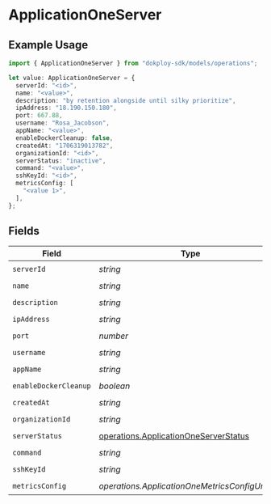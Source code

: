 # ApplicationOneServer

## Example Usage

```typescript
import { ApplicationOneServer } from "dokploy-sdk/models/operations";

let value: ApplicationOneServer = {
  serverId: "<id>",
  name: "<value>",
  description: "by retention alongside until silky prioritize",
  ipAddress: "18.190.150.180",
  port: 667.88,
  username: "Rosa_Jacobson",
  appName: "<value>",
  enableDockerCleanup: false,
  createdAt: "1706319013782",
  organizationId: "<id>",
  serverStatus: "inactive",
  command: "<value>",
  sshKeyId: "<id>",
  metricsConfig: [
    "<value 1>",
  ],
};
```

## Fields

| Field                                                                                          | Type                                                                                           | Required                                                                                       | Description                                                                                    |
| ---------------------------------------------------------------------------------------------- | ---------------------------------------------------------------------------------------------- | ---------------------------------------------------------------------------------------------- | ---------------------------------------------------------------------------------------------- |
| `serverId`                                                                                     | *string*                                                                                       | :heavy_check_mark:                                                                             | N/A                                                                                            |
| `name`                                                                                         | *string*                                                                                       | :heavy_check_mark:                                                                             | N/A                                                                                            |
| `description`                                                                                  | *string*                                                                                       | :heavy_check_mark:                                                                             | N/A                                                                                            |
| `ipAddress`                                                                                    | *string*                                                                                       | :heavy_check_mark:                                                                             | N/A                                                                                            |
| `port`                                                                                         | *number*                                                                                       | :heavy_check_mark:                                                                             | N/A                                                                                            |
| `username`                                                                                     | *string*                                                                                       | :heavy_check_mark:                                                                             | N/A                                                                                            |
| `appName`                                                                                      | *string*                                                                                       | :heavy_check_mark:                                                                             | N/A                                                                                            |
| `enableDockerCleanup`                                                                          | *boolean*                                                                                      | :heavy_check_mark:                                                                             | N/A                                                                                            |
| `createdAt`                                                                                    | *string*                                                                                       | :heavy_check_mark:                                                                             | N/A                                                                                            |
| `organizationId`                                                                               | *string*                                                                                       | :heavy_check_mark:                                                                             | N/A                                                                                            |
| `serverStatus`                                                                                 | [operations.ApplicationOneServerStatus](../../models/operations/applicationoneserverstatus.md) | :heavy_check_mark:                                                                             | N/A                                                                                            |
| `command`                                                                                      | *string*                                                                                       | :heavy_check_mark:                                                                             | N/A                                                                                            |
| `sshKeyId`                                                                                     | *string*                                                                                       | :heavy_check_mark:                                                                             | N/A                                                                                            |
| `metricsConfig`                                                                                | *operations.ApplicationOneMetricsConfigUnion2*                                                 | :heavy_check_mark:                                                                             | N/A                                                                                            |